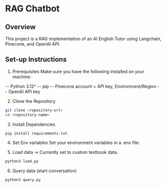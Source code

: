 # RAG Chatbot

## Overview

This project is a RAG implementation of an AI English Tutor using Langchain, Pinecone, and OpenAI API. 

## Set-up Instructions

1. Prerequisites
Make sure you have the following installed on your machine:

-- Python 3.12^
-- pip
-- Pinecone account + API key, Environment/Region
-- OpenAI API key

2. Clone the Repository
``` bash
git clone <repository-url>
cd <repository-name>
```

3. Install Dependencies
```bash
pip install requirements.txt
```

4. Set Env variables
Set your environment variables in a .env file. 

5. Load data -> Currently set to custom textbook data.
```bash
python3 load.py
```

6. Query data (start conversation)
```bash
python3 query.py
```



